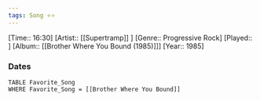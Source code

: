 ```yaml
---
tags: Song ⭐⭐ 
---
```

[Time:: 16:30]
[Artist:: [[Supertramp]] ]
[Genre:: Progressive Rock]
[Played:: ]
[Album:: [[Brother Where You Bound (1985)]]]
[Year:: 1985]
### Dates
````dataview
TABLE Favorite_Song
WHERE Favorite_Song = [[Brother Where You Bound]]
````